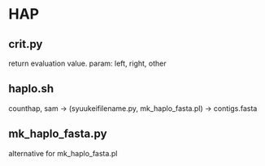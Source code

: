 # HAP
## crit.py

return evaluation value. param: left, right, other 

## haplo.sh

counthap, sam -> (syuukeifilename.py, mk_haplo_fasta.pl) -> contigs.fasta 

## mk_haplo_fasta.py

alternative for mk_haplo_fasta.pl

## 
